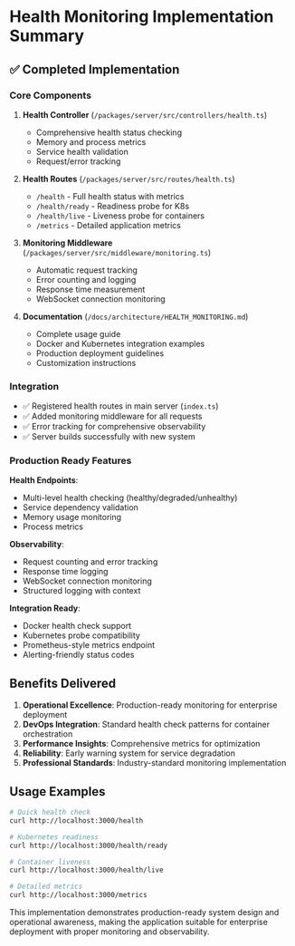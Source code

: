# Health Monitoring Implementation Summary

## ✅ Completed Implementation

### Core Components

1. **Health Controller** (`/packages/server/src/controllers/health.ts`)
   - Comprehensive health status checking
   - Memory and process metrics
   - Service health validation
   - Request/error tracking

2. **Health Routes** (`/packages/server/src/routes/health.ts`)
   - `/health` - Full health status with metrics
   - `/health/ready` - Readiness probe for K8s
   - `/health/live` - Liveness probe for containers
   - `/metrics` - Detailed application metrics

3. **Monitoring Middleware** (`/packages/server/src/middleware/monitoring.ts`)
   - Automatic request tracking
   - Error counting and logging
   - Response time measurement
   - WebSocket connection monitoring

4. **Documentation** (`/docs/architecture/HEALTH_MONITORING.md`)
   - Complete usage guide
   - Docker and Kubernetes integration examples
   - Production deployment guidelines
   - Customization instructions

### Integration

- ✅ Registered health routes in main server (`index.ts`)
- ✅ Added monitoring middleware for all requests
- ✅ Error tracking for comprehensive observability
- ✅ Server builds successfully with new system

### Production Ready Features

**Health Endpoints**:

- Multi-level health checking (healthy/degraded/unhealthy)
- Service dependency validation
- Memory usage monitoring
- Process metrics

**Observability**:

- Request counting and error tracking
- Response time logging
- WebSocket connection monitoring
- Structured logging with context

**Integration Ready**:

- Docker health check support
- Kubernetes probe compatibility
- Prometheus-style metrics endpoint
- Alerting-friendly status codes

## Benefits Delivered

1. **Operational Excellence**: Production-ready monitoring for enterprise deployment
2. **DevOps Integration**: Standard health check patterns for container orchestration
3. **Performance Insights**: Comprehensive metrics for optimization
4. **Reliability**: Early warning system for service degradation
5. **Professional Standards**: Industry-standard monitoring implementation

## Usage Examples

```bash
# Quick health check
curl http://localhost:3000/health

# Kubernetes readiness
curl http://localhost:3000/health/ready

# Container liveness
curl http://localhost:3000/health/live

# Detailed metrics
curl http://localhost:3000/metrics
```

This implementation demonstrates production-ready system design and operational awareness, making the application suitable for enterprise deployment with proper monitoring and observability.
